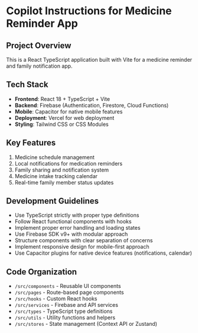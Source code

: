 # Copilot Instructions for Medicine Reminder App

<!-- Use this file to provide workspace-specific custom instructions to Copilot. For more details, visit https://code.visualstudio.com/docs/copilot/copilot-customization#_use-a-githubcopilotinstructionsmd-file -->

## Project Overview
This is a React TypeScript application built with Vite for a medicine reminder and family notification app.

## Tech Stack
- **Frontend**: React 18 + TypeScript + Vite
- **Backend**: Firebase (Authentication, Firestore, Cloud Functions)
- **Mobile**: Capacitor for native mobile features
- **Deployment**: Vercel for web deployment
- **Styling**: Tailwind CSS or CSS Modules

## Key Features
1. Medicine schedule management
2. Local notifications for medication reminders
3. Family sharing and notification system
4. Medicine intake tracking calendar
5. Real-time family member status updates

## Development Guidelines
- Use TypeScript strictly with proper type definitions
- Follow React functional components with hooks
- Implement proper error handling and loading states
- Use Firebase SDK v9+ with modular approach
- Structure components with clear separation of concerns
- Implement responsive design for mobile-first approach
- Use Capacitor plugins for native device features (notifications, calendar)

## Code Organization
- `/src/components` - Reusable UI components
- `/src/pages` - Route-based page components
- `/src/hooks` - Custom React hooks
- `/src/services` - Firebase and API services
- `/src/types` - TypeScript type definitions
- `/src/utils` - Utility functions and helpers
- `/src/stores` - State management (Context API or Zustand)
